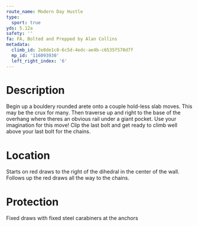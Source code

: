 ```yaml
---
route_name: Modern Day Hustle
type:
  sport: true
yds: 5.12a
safety: ''
fa: FA, Bolted and Prepped by Alan Collins
metadata:
  climb_id: 2e8de1c0-6c5d-4edc-ae4b-c6535f570d7f
  mp_id: '116093930'
  left_right_index: '6'
---
```

# Description
Begin up a bouldery rounded arete onto a couple hold-less slab moves. This may be the crux for many. Then traverse up and right to the base of the overhang where theres an obvious rail under a giant pocket. Use your imagination for this move! Clip the last bolt and get ready to climb well above your last bolt for the chains.

# Location
Starts on red draws to the right of the dihedral in the center of the wall. Follows up the red draws all the way to the chains.

# Protection
Fixed draws with  fixed steel carabiners at the anchors
